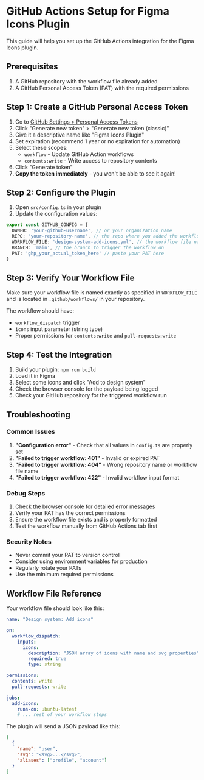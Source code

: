 # GitHub Actions Setup for Figma Icons Plugin

This guide will help you set up the GitHub Actions integration for the Figma Icons plugin.

## Prerequisites

1. A GitHub repository with the workflow file already added
2. A GitHub Personal Access Token (PAT) with the required permissions

## Step 1: Create a GitHub Personal Access Token

1. Go to [GitHub Settings > Personal Access Tokens](https://github.com/settings/tokens)
2. Click "Generate new token" > "Generate new token (classic)"
3. Give it a descriptive name like "Figma Icons Plugin"
4. Set expiration (recommend 1 year or no expiration for automation)
5. Select these scopes:
   - `workflow` - Update GitHub Action workflows
   - `contents:write` - Write access to repository contents
6. Click "Generate token"
7. **Copy the token immediately** - you won't be able to see it again!

## Step 2: Configure the Plugin

1. Open `src/config.ts` in your plugin
2. Update the configuration values:

```typescript
export const GITHUB_CONFIG = {
  OWNER: 'your-github-username', // or your organization name
  REPO: 'your-repository-name', // the repo where you added the workflow
  WORKFLOW_FILE: 'design-system-add-icons.yml', // the workflow file name
  BRANCH: 'main', // the branch to trigger the workflow on
  PAT: 'ghp_your_actual_token_here' // paste your PAT here
}
```

## Step 3: Verify Your Workflow File

Make sure your workflow file is named exactly as specified in `WORKFLOW_FILE` and is located in `.github/workflows/` in your repository.

The workflow should have:
- `workflow_dispatch` trigger
- `icons` input parameter (string type)
- Proper permissions for `contents:write` and `pull-requests:write`

## Step 4: Test the Integration

1. Build your plugin: `npm run build`
2. Load it in Figma
3. Select some icons and click "Add to design system"
4. Check the browser console for the payload being logged
5. Check your GitHub repository for the triggered workflow run

## Troubleshooting

### Common Issues

1. **"Configuration error"** - Check that all values in `config.ts` are properly set
2. **"Failed to trigger workflow: 401"** - Invalid or expired PAT
3. **"Failed to trigger workflow: 404"** - Wrong repository name or workflow file name
4. **"Failed to trigger workflow: 422"** - Invalid workflow input format

### Debug Steps

1. Check the browser console for detailed error messages
2. Verify your PAT has the correct permissions
3. Ensure the workflow file exists and is properly formatted
4. Test the workflow manually from GitHub Actions tab first

### Security Notes

- Never commit your PAT to version control
- Consider using environment variables for production
- Regularly rotate your PATs
- Use the minimum required permissions

## Workflow File Reference

Your workflow file should look like this:

```yaml
name: "Design system: Add icons"

on:
  workflow_dispatch:
    inputs:
      icons:
        description: "JSON array of icons with name and svg properties"
        required: true
        type: string

permissions:
  contents: write
  pull-requests: write

jobs:
  add-icons:
    runs-on: ubuntu-latest
    # ... rest of your workflow steps
```

The plugin will send a JSON payload like this:

```json
[
  {
    "name": "user",
    "svg": "<svg>...</svg>",
    "aliases": ["profile", "account"]
  }
]
```
